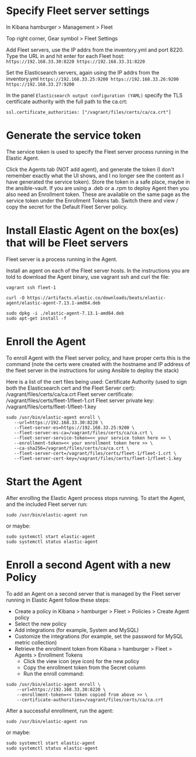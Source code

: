# Specify Fleet server settings
In Kibana hamburger > Management > Fleet

Top right corner, Gear symbol > Fleet Settings

Add Fleet servers, use the IP addrs from the inventory.yml and port 8220.  Type the URL in and hit enter for each Fleet host:
`https://192.168.33.30:8220 https://192.168.33.31:8220`

Set the Elasticsearch servers, again using the IP addrs from the inventory.yml
`https://192.168.33.25:9200 https://192.168.33.26:9200 https://192.168.33.27:9200`

In the panel `Elasticsearch output configuration (YAML)` specify the TLS certificate authority with the full path to the ca.crt:
```
ssl.certificate_authorities: ["/vagrant/files/certs/ca/ca.crt"]
```

# Generate the service token 
The service token is used to specify the Fleet server process running in the Elastic Agent.

Click the Agents tab (NOT add agent), and generate the token (I don't remember exactly what the UI shows, and I no longer see the content as I have generated the service token).  Store the token in a safe place, maybe in the ansible-vault.  If you are using a .deb or a .rpm to deploy Agent then you also need an Enrollment token.  These are available on the same page as the service token under the Enrollment Tokens tab.  Switch there and view / copy the secret for the Default Fleet Server policy.

# Install Elastic Agent on the box(es) that will be Fleet servers

Fleet server is a process running in the Agent.

Install an agent on each of the Fleet server hosts. In the instructions you are told to download the Agent binary, use vagrant ssh and curl the file:

```
vagrant ssh fleet-1
```

```
curl -O https://artifacts.elastic.co/downloads/beats/elastic-agent/elastic-agent-7.13.1-amd64.deb

sudo dpkg -i ./elastic-agent-7.13.1-amd64.deb
sudo apt-get install -f
```

# Enroll the Agent
To enroll Agent with the Fleet server policy, and have proper certs this is the command (note the certs were created with the hostname and IP address of the fleet server in the instructions for using Ansible to deploy the stack)

Here is a list of the cert files being used:
Certificate Authority (used to sign both the Elasticsearch cert and the Fleet Server cert):
    /vagrant/files/certs/ca/ca.crt
Fleet server certificate:
    /vagrant/files/certs/fleet-1/fleet-1.crt
Fleet server private key:
    /vagrant/files/certs/fleet-1/fleet-1.key

```
sudo /usr/bin/elastic-agent enroll \
   --url=https://192.168.33.30:8220 \
   --fleet-server-es=https://192.168.33.25:9200 \
   --fleet-server-es-ca=/vagrant/files/certs/ca/ca.crt \
   --fleet-server-service-token=<< your service token here >> \
   --enrollment-token=<< your enrollment token here >> \
   --ca-sha256=/vagrant/files/certs/ca/ca.crt \
   --fleet-server-cert=/vagrant/files/certs/fleet-1/fleet-1.crt \
   --fleet-server-cert-key=/vagrant/files/certs/fleet-1/fleet-1.key
```

# Start the Agent
After enrolling the Elastic Agent process stops running.  To start the Agent, and the included Fleet server run:

```
sudo /usr/bin/elastic-agent run
```

or maybe:

```
sudo systemctl start elastic-agent
sudo systemctl status elastic-agent
```

# Enroll a second Agent with a new Policy
To add an Agent on a second server that is managed by the Fleet server running in Elastic Agent follow these steps:

- Create a policy in Kibana > hamburger > Fleet > Policies > Create Agent policy
- Select the new policy
- Add integrations (for example, System and MySQL)
- Customize the integrations (for example, set the password for MySQL metric collection)
- Retrieve the enrollment token from Kibana > hamburger > Fleet > Agents > Enrollment Tokens
    - Click the view icon (eye icon) for the new policy
    - Copy the enrollment token from the Secret column
    - Run the enroll command:
```
sudo /usr/bin/elastic-agent enroll \
    --url=https://192.168.33.30:8220 \
    --enrollment-token=<< token copied from above >> \
    --certificate-authorities=/vagrant/files/certs/ca/ca.crt
```

After a successful enrollment, run the agent:

```
sudo /usr/bin/elastic-agent run
```

or maybe:

```
sudo systemctl start elastic-agent
sudo systemctl status elastic-agent
```

